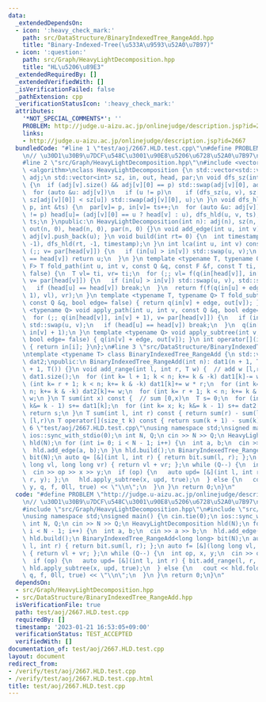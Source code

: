 ```yaml
---
data:
  _extendedDependsOn:
  - icon: ':heavy_check_mark:'
    path: src/DataStructure/BinaryIndexedTree_RangeAdd.hpp
    title: "Binary-Indexed-Tree(\u533A\u9593\u52A0\u7B97)"
  - icon: ':question:'
    path: src/Graph/HeavyLightDecomposition.hpp
    title: "HL\u5206\u89E3"
  _extendedRequiredBy: []
  _extendedVerifiedWith: []
  _isVerificationFailed: false
  _pathExtension: cpp
  _verificationStatusIcon: ':heavy_check_mark:'
  attributes:
    '*NOT_SPECIAL_COMMENTS*': ''
    PROBLEM: http://judge.u-aizu.ac.jp/onlinejudge/description.jsp?id=2667
    links:
    - http://judge.u-aizu.ac.jp/onlinejudge/description.jsp?id=2667
  bundledCode: "#line 1 \"test/aoj/2667.HLD.test.cpp\"\n#define PROBLEM \"http://judge.u-aizu.ac.jp/onlinejudge/description.jsp?id=2667\"\
    \n// \u30D1\u30B9\u7DCF\u548C\u3001\u90E8\u5206\u6728\u52A0\u7B97\n#include <iostream>\n\
    #line 2 \"src/Graph/HeavyLightDecomposition.hpp\"\n#include <vector>\n#include\
    \ <algorithm>\nclass HeavyLightDecomposition {\n std::vector<std::vector<int>>\
    \ adj;\n std::vector<int> sz, in, out, head, par;\n void dfs_sz(int v, int p)\
    \ {\n  if (adj[v].size() && adj[v][0] == p) std::swap(adj[v][0], adj[v].back());\n\
    \  for (auto &u: adj[v])\n   if (u != p)\n    if (dfs_sz(u, v), sz[v]+= sz[u];\
    \ sz[adj[v][0]] < sz[u]) std::swap(adj[v][0], u);\n }\n void dfs_hld(int v, int\
    \ p, int &ts) {\n  par[v]= p, in[v]= ts++;\n  for (auto &u: adj[v])\n   if (u\
    \ != p) head[u]= (adj[v][0] == u ? head[v] : u), dfs_hld(u, v, ts);\n  out[v]=\
    \ ts;\n }\npublic:\n HeavyLightDecomposition(int n): adj(n), sz(n, 1), in(n, 0),\
    \ out(n, 0), head(n, 0), par(n, 0) {}\n void add_edge(int u, int v) { adj[u].push_back(v),\
    \ adj[v].push_back(u); }\n void build(int rt= 0) {\n  int timestamp= 0;\n  dfs_sz(rt,\
    \ -1), dfs_hld(rt, -1, timestamp);\n }\n int lca(int u, int v) const {\n  for\
    \ (;; v= par[head[v]]) {\n   if (in[u] > in[v]) std::swap(u, v);\n   if (head[u]\
    \ == head[v]) return u;\n  }\n }\n template <typename T, typename Q, typename\
    \ F> T fold_path(int u, int v, const Q &q, const F &f, const T ti, bool edge=\
    \ false) {\n  T vl= ti, vr= ti;\n  for (;; vl= f(q(in[head[v]], in[v] + 1), vl),\
    \ v= par[head[v]]) {\n   if (in[u] > in[v]) std::swap(u, v), std::swap(vl, vr);\n\
    \   if (head[u] == head[v]) break;\n  }\n  return f(f(q(in[u] + edge, in[v] +\
    \ 1), vl), vr);\n }\n template <typename T, typename Q> T fold_subtree(int v,\
    \ const Q &q, bool edge= false) { return q(in[v] + edge, out[v]); }\n template\
    \ <typename Q> void apply_path(int u, int v, const Q &q, bool edge= false) {\n\
    \  for (;; q(in[head[v]], in[v] + 1), v= par[head[v]]) {\n   if (in[u] > in[v])\
    \ std::swap(u, v);\n   if (head[u] == head[v]) break;\n  }\n  q(in[u] + edge,\
    \ in[v] + 1);\n }\n template <typename Q> void apply_subtree(int v, const Q &q,\
    \ bool edge= false) { q(in[v] + edge, out[v]); }\n int operator[](int i) const\
    \ { return in[i]; }\n};\n#line 3 \"src/DataStructure/BinaryIndexedTree_RangeAdd.hpp\"\
    \ntemplate <typename T> class BinaryIndexedTree_RangeAdd {\n std::vector<T> dat1,\
    \ dat2;\npublic:\n BinaryIndexedTree_RangeAdd(int n): dat1(n + 1, T()), dat2(n\
    \ + 1, T()) {}\n void add_range(int l, int r, T w) {  // add w [l,r)\n  int n=\
    \ dat1.size();\n  for (int k= l + 1; k < n; k+= k & -k) dat1[k]-= w * l;\n  for\
    \ (int k= r + 1; k < n; k+= k & -k) dat1[k]+= w * r;\n  for (int k= l + 1; k <\
    \ n; k+= k & -k) dat2[k]+= w;\n  for (int k= r + 1; k < n; k+= k & -k) dat2[k]-=\
    \ w;\n }\n T sum(int x) const {  // sum [0,x)\n  T s= 0;\n  for (int k= x; k;\
    \ k&= k - 1) s+= dat1[k];\n  for (int k= x; k; k&= k - 1) s+= dat2[k] * x;\n \
    \ return s;\n }\n T sum(int l, int r) const { return sum(r) - sum(l); }  // sum\
    \ [l,r)\n T operator[](size_t k) const { return sum(k + 1) - sum(k); }\n};\n#line\
    \ 6 \"test/aoj/2667.HLD.test.cpp\"\nusing namespace std;\nsigned main() {\n cin.tie(0);\n\
    \ ios::sync_with_stdio(0);\n int N, Q;\n cin >> N >> Q;\n HeavyLightDecomposition\
    \ hld(N);\n for (int i= 0; i < N - 1; i++) {\n  int a, b;\n  cin >> a >> b;\n\
    \  hld.add_edge(a, b);\n }\n hld.build();\n BinaryIndexedTree_RangeAdd<long long>\
    \ bit(N);\n auto q= [&](int l, int r) { return bit.sum(l, r); };\n auto f= [&](long\
    \ long vl, long long vr) { return vl + vr; };\n while (Q--) {\n  int op, x, y;\n\
    \  cin >> op >> x >> y;\n  if (op) {\n   auto upd= [&](int l, int r) { bit.add_range(l,\
    \ r, y); };\n   hld.apply_subtree(x, upd, true);\n  } else {\n   cout << hld.fold_path(x,\
    \ y, q, f, 0ll, true) << \"\\n\";\n  }\n }\n return 0;\n}\n"
  code: "#define PROBLEM \"http://judge.u-aizu.ac.jp/onlinejudge/description.jsp?id=2667\"\
    \n// \u30D1\u30B9\u7DCF\u548C\u3001\u90E8\u5206\u6728\u52A0\u7B97\n#include <iostream>\n\
    #include \"src/Graph/HeavyLightDecomposition.hpp\"\n#include \"src/DataStructure/BinaryIndexedTree_RangeAdd.hpp\"\
    \nusing namespace std;\nsigned main() {\n cin.tie(0);\n ios::sync_with_stdio(0);\n\
    \ int N, Q;\n cin >> N >> Q;\n HeavyLightDecomposition hld(N);\n for (int i= 0;\
    \ i < N - 1; i++) {\n  int a, b;\n  cin >> a >> b;\n  hld.add_edge(a, b);\n }\n\
    \ hld.build();\n BinaryIndexedTree_RangeAdd<long long> bit(N);\n auto q= [&](int\
    \ l, int r) { return bit.sum(l, r); };\n auto f= [&](long long vl, long long vr)\
    \ { return vl + vr; };\n while (Q--) {\n  int op, x, y;\n  cin >> op >> x >> y;\n\
    \  if (op) {\n   auto upd= [&](int l, int r) { bit.add_range(l, r, y); };\n  \
    \ hld.apply_subtree(x, upd, true);\n  } else {\n   cout << hld.fold_path(x, y,\
    \ q, f, 0ll, true) << \"\\n\";\n  }\n }\n return 0;\n}\n"
  dependsOn:
  - src/Graph/HeavyLightDecomposition.hpp
  - src/DataStructure/BinaryIndexedTree_RangeAdd.hpp
  isVerificationFile: true
  path: test/aoj/2667.HLD.test.cpp
  requiredBy: []
  timestamp: '2023-01-21 16:53:05+09:00'
  verificationStatus: TEST_ACCEPTED
  verifiedWith: []
documentation_of: test/aoj/2667.HLD.test.cpp
layout: document
redirect_from:
- /verify/test/aoj/2667.HLD.test.cpp
- /verify/test/aoj/2667.HLD.test.cpp.html
title: test/aoj/2667.HLD.test.cpp
---
```


